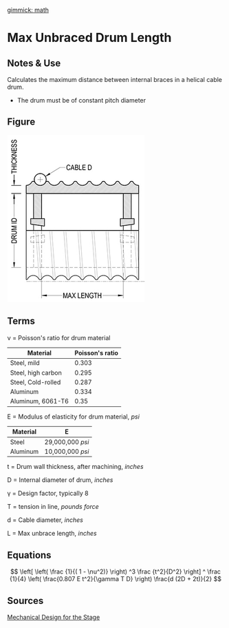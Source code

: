 [gimmick: math]()

Max Unbraced Drum Length
===

Notes & Use
---

Calculates the maximum distance between internal braces in a helical cable drum.

* The drum must be of constant pitch diameter

Figure
---

![](../image/drum_unbraced_length.jpg)

Terms
---

&nu; = Poisson's ratio for drum material

|Material|Poisson's ratio|
|--------|---------------| 
|Steel, mild|0.303|
|Steel, high carbon|0.295|
|Steel, Cold-rolled|0.287|
|Aluminum|0.334|
|Aluminum, 6061-T6|0.35|

E = Modulus of elasticity for drum material, *psi*

|Material|E|
|--------|---------------| 
|Steel|29,000,000 *psi*|
|Aluminum|10,000,000 *psi*|

t = Drum wall thickness, after machining, *inches*

D = Internal diameter of drum, *inches*

&gamma; = Design factor, typically 8

T = tension in line, *pounds force*

d = Cable diameter, *inches*

L = Max unbrace length, *inches*

Equations
---

$$  \left[
        \left( \frac {1}{( 1 - \nu^2)} \right) ^3
        \frac {t^2}{D^2}
    \right] ^ \frac {1}{4}
    \left(
        \frac{0.807 E t^2}{\gamma T D}
    \right)
    \frac{d (2D + 2t)}{2}
$$

Sources
---

[Mechanical Design for the Stage](http://www.amazon.com/Mechanical-Design-Stage-Alan-Hendrickson/dp/024080631X/ref=sr_1_1?ie=UTF8&qid=1388378342&sr=8-1&keywords=mechanical+design+for+the+stage)
